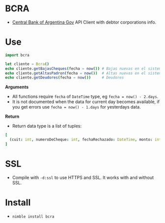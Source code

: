 # BCRA

- [Central Bank of Argentina Gov](https://bcra.gob.ar) API Client with debtor corporations info.


# Use

```nim
import bcra

let cliente = Bcra()
echo cliente.getBajasCheques(fecha = now()) # Bajas nuevas en el sistema
echo cliente.getAltasPadron(fecha = now())  # Altas nuevas en el sistema
echo cliente.getDeudores(fecha = now())     # Deudores
```

**Arguments**

- All functions require `fecha` of `DateTime` type, eg `fecha = now() - 2.days`.
- It is not documented when the data for current day becomes available, if you get errors use `fecha = now() - 1.days` for yesterdays data.

**Return**

- Return data type is a list of tuples:

```nim
[
  (cuit: int, numeroDeCheque: int, fechaRechazado: DateTime, monto: int, causal: string, fechaLevantamiento: string, ley25326art16inc6: string, ley25326art38inc3: string, cuitJuridico: string, multa: string),
]
```


# SSL

- Compile with `-d:ssl` to use HTTPS and SSL. It works with and without SSL.


# Install

- `nimble install bcra`
